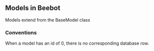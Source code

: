 ## Models in Beebot

Models extend from the BaseModel class

### Conventions
When a model has an id of 0, there is no corresponding database row.

